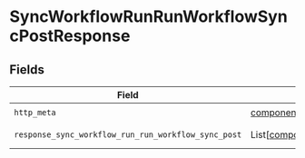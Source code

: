 # SyncWorkflowRunRunWorkflowSyncPostResponse


## Fields

| Field                                                                                        | Type                                                                                         | Required                                                                                     | Description                                                                                  |
| -------------------------------------------------------------------------------------------- | -------------------------------------------------------------------------------------------- | -------------------------------------------------------------------------------------------- | -------------------------------------------------------------------------------------------- |
| `http_meta`                                                                                  | [components.HTTPMetadata](../../models/components/httpmetadata.md)                           | :heavy_check_mark:                                                                           | N/A                                                                                          |
| `response_sync_workflow_run_run_workflow_sync_post`                                          | List[[components.WorkflowRunOutputModel](../../models/components/workflowrunoutputmodel.md)] | :heavy_minus_sign:                                                                           | Successful Response                                                                          |